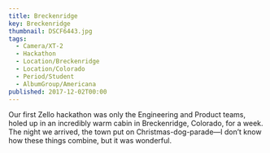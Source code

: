 ```yaml
---
title: Breckenridge
key: Breckenridge
thumbnail: DSCF6443.jpg
tags:
  - Camera/XT-2
  - Hackathon
  - Location/Breckenridge
  - Location/Colorado
  - Period/Student
  - AlbumGroup/Americana
published: 2017-12-02T00:00
---
```

Our first Zello hackathon was only the Engineering and Product teams, holed up in an incredibly warm cabin in Breckenridge, Colorado, for a week. The night we arrived, the town put on Christmas-dog-parade—I don’t know how these things combine, but it was wonderful.
